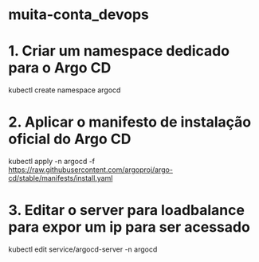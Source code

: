 # muita-conta_devops

# 1. Criar um namespace dedicado para o Argo CD
kubectl create namespace argocd

# 2. Aplicar o manifesto de instalação oficial do Argo CD
kubectl apply -n argocd -f https://raw.githubusercontent.com/argoproj/argo-cd/stable/manifests/install.yaml

# 3. Editar o server para loadbalance para expor um ip para ser acessado
kubectl edit service/argocd-server -n argocd
